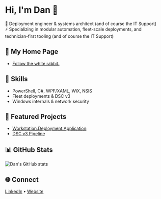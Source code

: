 # Hi, I'm Dan 👋

🚀 Deployment engineer & systems architect (and of course the IT Support)  
⚡ Specializing in modular automation, fleet-scale deployments, and technician-first tooling (and of course the IT Support)

## 💼 My Home Page
- [Follow the white rabbit.](https://thedamits.com/dan)

## 🔧 Skills
- PowerShell, C#, WPF/XAML, WiX, NSIS
- Fleet deployments & DSC v3
- Windows internals & network security

## 📂 Featured Projects
- [Workstation.Deployment.Application](https://github.com/dan-damit/WS_Setup_6)
- [DSC v3 Pipeline](https://github.com/dan-damit/WS_Setup_6/blob/main/WS_Setup_6.Core/Services/BaselineService.cs)

## 📊 GitHub Stats
![Dan's GitHub stats](https://github-readme-stats.vercel.app/api?username=dan-damit&show_icons=true&theme=radical&hide_rank=true)

## 🌐 Connect
[LinkedIn](https://www.linkedin.com/in/daniel-damit/) • [Website](https://thedamits.com)
